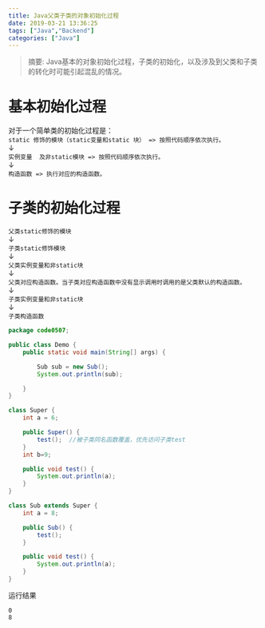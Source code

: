```yaml
---
title: Java父类子类的对象初始化过程
date: 2019-03-21 13:36:25
tags: ["Java","Backend"]
categories: ["Java"]
---
```


> 摘要: Java基本的对象初始化过程，子类的初始化，以及涉及到父类和子类的转化时可能引起混乱的情况。

<!--more-->

# 基本初始化过程
对于一个简单类的初始化过程是：  
`static 修饰的模块（static变量和static 块） => 按照代码顺序依次执行。`  
↓  
`实例变量  及非static模块 => 按照代码顺序依次执行。`  
↓  
`构造函数 => 执行对应的构造函数。`  

# 子类的初始化过程
`父类static修饰的模块`  
↓  
`子类static修饰模块`  
↓  
`父类实例变量和非static块`  
↓  
`父类对应构造函数。当子类对应构造函数中没有显示调用时调用的是父类默认的构造函数。`  
↓  
`子类实例变量和非static块`  
↓  
`子类构造函数`  

```java Debug demo
package code0507;

public class Demo {
	public static void main(String[] args) {

		Sub sub = new Sub();
		System.out.println(sub);

	}
}

class Super {
	int a = 6;

	public Super() {
		test();  //被子类同名函数覆盖，优先访问子类test
	}
	int b=9;

	public void test() {
		System.out.println(a);
	}
}

class Sub extends Super {
	int a = 8;

	public Sub() {
		test();
	}

	public void test() {
		System.out.println(a);
	}
}

```
运行结果
```
0
8
```